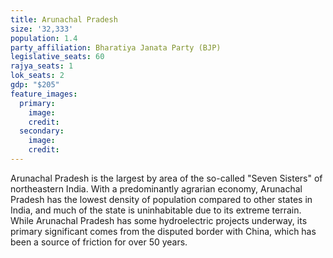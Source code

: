 ```yaml
---
title: Arunachal Pradesh
size: '32,333'
population: 1.4
party_affiliation: Bharatiya Janata Party (BJP)
legislative_seats: 60
rajya_seats: 1
lok_seats: 2
gdp: "$205"
feature_images:
  primary:
    image: 
    credit: 
  secondary:
    image: 
    credit: 
---
```


Arunachal Pradesh is the largest by area of the so-called "Seven Sisters" of northeastern India. With a predominantly agrarian economy, Arunachal Pradesh has the lowest density of population compared to other states in India, and much of the state is uninhabitable due to its extreme terrain. While Arunachal Pradesh has some hydroelectric projects underway, its primary significant comes from the disputed border with China, which has been a source of friction for over 50 years.
